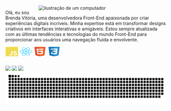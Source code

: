 <img src="https://raw.githubusercontent.com/MicaelliMedeiros/micaellimedeiros/master/image/computer-illustration.png" alt="ilustração de um computador" min-width="400px" max-width="400px" width="400px" align="right">

<p align="left"> 
  Olá, eu sou Brenda Vitória, uma desenvolvedora Front-End apaixonada por criar experiências digitais incríveis. Minha expertise está em transformar designs criativos em interfaces interativas e amigáveis. Estou sempre atualizada com as últimas tendências e tecnologias do mundo Front-End para proporcionar aos usuários uma navegação fluida e envolvente.
</p>

<p align="left">
  <div style="display: inline_block">
  <img align="center" alt="Brenda-Js" height="30" width="40" src="https://raw.githubusercontent.com/devicons/devicon/master/icons/javascript/javascript-plain.svg">
  <img align="center" alt="Brenda-React" height="30" width="40" src="https://raw.githubusercontent.com/devicons/devicon/master/icons/react/react-original.svg">
  <img align="center" alt="Brenda-HTML" height="30" width="40" src="https://raw.githubusercontent.com/devicons/devicon/master/icons/html5/html5-original.svg">
  <img align="center" alt="Brenda-CSS" height="30" width="40" src="https://raw.githubusercontent.com/devicons/devicon/master/icons/css3/css3-original.svg">
</div>
</p>

##

<p align="left">
<div> 
  <a href = "mailto:brendavitoria0602@gmail.com"><img src="https://img.shields.io/badge/-Gmail-%23333?style=for-the-badge&logo=gmail&logoColor=white" target="_blank"></a>
  <a href="https://linkedin.com/in/brendavit0ria" target="_blank"><img src="https://img.shields.io/badge/-LinkedIn-%230077B5?style=for-the-badge&logo=linkedin&logoColor=white" target="_blank"></a> 
  <a href="https://instagram.com/brend4vit0ria" target="_blank"><img src="https://img.shields.io/badge/-Instagram-%23E4405F?style=for-the-badge&logo=instagram&logoColor=white" target="_blank"></a>
</div>


<picture>
  <source media="(prefers-color-scheme: dark)" srcset="https://raw.githubusercontent.com/brendavit0ria/brendavit0ria/output/github-contribution-grid-snake-dark.svg">
  <source media="(prefers-color-scheme: light)" srcset="https://raw.githubusercontent.com/brendavit0ria/brendavit0ria/output/github-contribution-grid-snake.svg">
  <img alt="github contribution grid snake animation" src="https://raw.githubusercontent.com/brendavit0ria/brendavit0ria/output/github-contribution-grid-snake.svg">
</picture>
<br><br>

